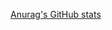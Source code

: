 [Anurag's GitHub stats](https://github-readme-stats.vercel.app/api?username=BlueSchnabeltier&theme=radical)
